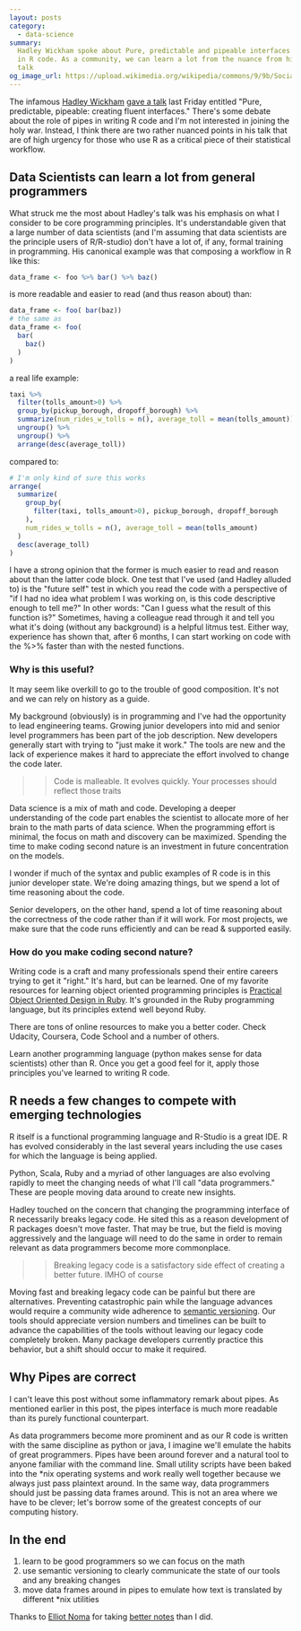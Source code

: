 ```yaml
---
layout: posts
category:
  - data-science
summary:
  Hadley Wickham spoke about Pure, predictable and pipeable interfaces
  in R code. As a community, we can learn a lot from the nuance from his
  talk
og_image_url: https://upload.wikimedia.org/wikipedia/commons/9/9b/Social_Network_Analysis_Visualization.png
---
```


The infamous [Hadley Wickham](https://en.wikipedia.org/wiki/Hadley_Wickham)
[gave a talk](http://www.meetup.com/nyhackr/events/224749681/) last Friday
entitled "Pure, predictable, pipeable: creating fluent interfaces."
There's some debate about the role of pipes in writing R code and I'm
not interested in joining the holy war. Instead, I think there are two
rather nuanced points in his talk that are of high urgency for those
who use R as a critical piece of their statistical workflow.

## Data Scientists can learn a lot from general programmers

What struck me the most about Hadley's talk was his emphasis on what I
consider to be core programming principles. It's understandable given
that a large number of data scientists (and I'm assuming that data
scientists are the principle users of R/R-studio) don't have a lot of,
if any, formal training in programming. His canonical example was that
composing a workflow in R like this:

```R
data_frame <- foo %>% bar() %>% baz()
```

is more readable and easier to read (and thus reason about) than:

```R
data_frame <- foo( bar(baz))
# the same as
data_frame <- foo(
  bar(
    baz()
  )
)
```

a real life example:

```R
taxi %>%
  filter(tolls_amount>0) %>%
  group_by(pickup_borough, dropoff_borough) %>%
  summarize(num_rides_w_tolls = n(), average_toll = mean(tolls_amount)) %>%
  ungroup() %>%
  ungroup() %>%
  arrange(desc(average_toll))
```

compared to:

```R
# I'm only kind of sure this works
arrange(
  summarize(
    group_by(
      filter(taxi, tolls_amount>0), pickup_borough, dropoff_borough
    ),
    num_rides_w_tolls = n(), average_toll = mean(tolls_amount)
  )
  desc(average_toll)
)
```

I have a strong opinion that the former is much easier to read and
reason about than the latter code block. One test that I've used (and
Hadley alluded to) is the "future self" test in which you read the code
with a perspective of "if I had no idea what problem I was working on,
is this code descriptive enough to tell me?" In other words: "Can I
guess what the result of this function is?" Sometimes, having a
colleague read through it and tell you what it's doing  (without any
background) is a helpful litmus test. Either way, experience has shown
that, after 6 months, I can start working on code with the %>% faster
than with the nested functions.

### Why is this useful?

It may seem like overkill to go to the trouble of good composition. It's
not and we can rely on history as a guide.

My background (obviously) is in programming and I've had the opportunity
to lead engineering teams. Growing junior developers into mid and senior
level programmers has been part of the job description. New developers
generally start with trying to "just make it work." The tools are new
and the lack of experience makes it hard to appreciate the effort
involved to change the code later.

>> Code is malleable. It evolves quickly. Your processes should reflect
>> those traits

Data science is a mix of math and code. Developing a deeper
understanding of the code part enables the scientist to allocate more of
her brain to the math parts of data science. When the programming effort
is minimal, the focus on math and discovery can be maximized. Spending
the time to make coding second nature is an investment in future
concentration on the models.

I wonder if much of the syntax and public examples of R code is in this junior
developer state. We're doing amazing things, but we spend a lot of time
reasoning about the code.

Senior developers, on the other hand, spend a lot of time reasoning
about the correctness of the code rather than if it will work. For most
projects, we make sure that the code runs efficiently and can be read &
supported easily.

### How do you make coding second nature?

Writing code is a craft and many professionals spend their entire
careers trying to get it "right." It's hard, but can be learned. One of
my favorite resources for learning object oriented programming
principles is [Practical Object Oriented Design in
Ruby](http://amzn.to/1OLDjcZ). It's grounded in the Ruby programming
language, but its principles extend well beyond Ruby.

There are tons of online resources to make you a better coder. Check
Udacity, Coursera, Code School and a number of others.

Learn another programming language (python makes sense for data
scientists) other than R. Once you get a good feel for it, apply those principles
you've learned to writing R code.


## R needs a few changes to compete with emerging technologies

R itself is a functional programming language and R-Studio is a great
IDE. R has evolved considerably in the last several years including the
use cases for which the language is being applied.

Python, Scala, Ruby and a myriad of other languages are also evolving
rapidly to meet the changing needs of what I'll call "data programmers."
These are people moving data around to create new insights.

Hadley touched on the concern that changing the programming interface of
R necessarily breaks legacy code. He sited this as a reason development of R packages
doesn't move faster. That may be true, but the field is
moving aggressively and the language will need to do the same in order
to remain relevant as data programmers become more commonplace.

>> Breaking legacy code is a satisfactory side effect of creating a
>> better future. IMHO of course

Moving fast and breaking legacy code can be painful but there are
alternatives.  Preventing catastrophic pain while the language advances would
require a community wide adherence to [semantic versioning](http://semver.org/).
Our tools should appreciate version numbers and timelines can be built
to advance the capabilities of the tools without leaving our legacy code
completely broken. Many package developers currently practice this
behavior, but a shift should occur to make it required.

## Why Pipes are correct

I can't leave this post without some inflammatory remark about pipes. As
mentioned earlier in this post, the pipes interface is much more
readable than its purely functional counterpart.

As data programmers become more prominent and as our R code is written
with the same discipline as python or java, I imagine we'll emulate
the habits of great programmers. Pipes have been around forever and a
natural tool to anyone familiar with the command line. Small utility
scripts have been baked into the \*nix operating systems and work really
well together because we always just pass plaintext around. In the same
way, data programmers should just be passing data frames around. This is
not an area where we have to be clever; let's borrow some of the
greatest concepts of our computing history.


## In the end

1. learn to be good programmers so we can focus on the math
2. use semantic versioning to clearly communicate the state of our tools
   and any breaking changes
3. move data frames around in pipes to emulate how text is translated by
   different \*nix utilities

Thanks to [Elliot Noma](http://newyorktechjournal.com/about/) for taking
[better
notes](http://newyorktechjournal.com/2015/09/pure-predictable-pipeable-creating-fluent-interfaces-with-r/) than I did.
